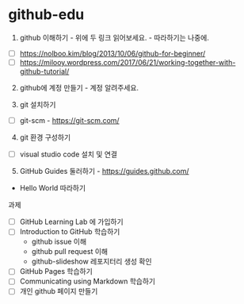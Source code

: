 # github-edu

1. github 이해하기 - 위에 두 링크 읽어보세요. - 따라하기는 나중에.
  - [ ] https://nolboo.kim/blog/2013/10/06/github-for-beginner/
  - [ ] https://milooy.wordpress.com/2017/06/21/working-together-with-github-tutorial/

2. github에 계정 만들기 - 계정 알려주세요.

3. git 설치하기
  - [ ] git-scm - https://git-scm.com/  

4. git 환경 구성하기
  - [ ] visual studio code 설치 및 연결

5. GitHub Guides 둘러하기 - https://guides.github.com/
  * Hello World 따라하기

과제
  - [ ] GitHub Learning Lab 에 가입하기
  - [ ] Introduction to GitHub 학습하기
    * github issue 이해
    * github pull request 이해
    * github-slideshow 레포지터리 생성 확인
  - [ ] GitHub Pages 학습하기
  - [ ] Communicating using Markdown 학습하기
  - [ ] 개인 github 페이지 만들기
